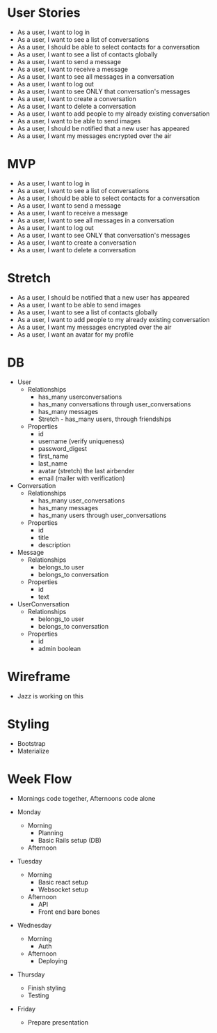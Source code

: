 # User Stories
- As a user, I want to log in
- As a user, I want to see a list of conversations
- As a user, I should be able to select contacts for a conversation
- As a user, I want to see a list of contacts globally
- As a user, I want to send a message
- As a user, I want to receive a message
- As a user, I want to see all messages in a conversation
- As a user, I want to log out
- As a user, I want to see ONLY that conversation's messages
- As a user, I want to create a conversation
- As a user, I want to delete a conversation
- As a user, I want to add people to my already existing conversation
- As a user, I want to be able to send images
- As a user, I should be notified that a new user has appeared
- As a user, I want my messages encrypted over the air

# MVP
- As a user, I want to log in
- As a user, I want to see a list of conversations
- As a user, I should be able to select contacts for a conversation
- As a user, I want to send a message
- As a user, I want to receive a message
- As a user, I want to see all messages in a conversation
- As a user, I want to log out
- As a user, I want to see ONLY that conversation's messages
- As a user, I want to create a conversation
- As a user, I want to delete a conversation

# Stretch
- As a user, I should be notified that a new user has appeared
- As a user, I want to be able to send images
- As a user, I want to see a list of contacts globally
- As a user, I want to add people to my already existing conversation
- As a user, I want my messages encrypted over the air
- As a user, I want an avatar for my profile

# DB
- User 
    - Relationships
        - has_many userconversations
        - has_many conversations through user_conversations
        - has_many messages
        - Stretch - has_many users, through friendships
    - Properties
        - id
        - username (verify uniqueness)
        - password_digest
        - first_name
        - last_name
        - avatar (stretch) the last airbender
        - email (mailer with verification)
- Conversation
    - Relationships
        - has_many user_conversations
        - has_many messages
        - has_many users through user_conversations
    - Properties
        - id
        - title
        - description
- Message
    - Relationships
        - belongs_to user
        - belongs_to conversation
    - Properties
        - id
        - text
- UserConversation
    - Relationships
        - belongs_to user
        - belongs_to conversation
    - Properties
        - id
        - admin boolean

# Wireframe

- Jazz is working on this

# Styling

- Bootstrap
- Materialize

# Week Flow

- Mornings code together, Afternoons code alone

- Monday
    - Morning
        - Planning
        - Basic Rails setup (DB)
    - Afternoon
- Tuesday
    - Morning
        - Basic react setup
        - Websocket setup
    - Afternoon
        - API
        - Front end bare bones
- Wednesday
    - Morning
        - Auth
    - Afternoon
        - Deploying
- Thursday
    - Finish styling
    - Testing
- Friday
    - Prepare presentation